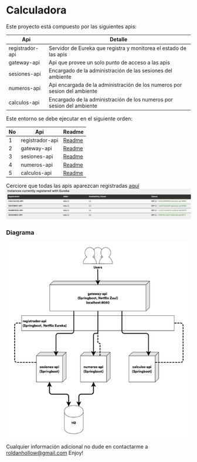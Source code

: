 # Calculadora
Este proyecto está compuesto por las siguientes apis:

Api  | Detalle
------------- | -------------
registrador-api  | Servidor de Eureka que registra y monitorea el estado de las apis 
gateway-api  | Api que provee un solo punto de acceso a las apis
sesiones-api  | Encargado de la administración de las sesiones del ambiente
numeros-api   | Api encargada de la administración de los numeros por sesion del ambiente
calculos-api   | Encargado de la administración de los numeros por sesion del ambiente


Este entorno se debe ejecutar en el siguiente orden:

No | Api  | Readme
------------- |------------- | -------------
1 |registrador-api  | [Readme](registrador-api/readme.md)
2 |gateway-api  | [Readme](gateway-api/readme.md)
3 |sesiones-api  | [Readme](sesiones-api/readme.md)
4 |numeros-api   | [Readme](numeros-api/readme.md)
5 |calculos-api   | [Readme](calculos-api/readme.md)


Cerciore que todas las apis aparezcan registradas [aquí](http://localhost:8761)
![](imagenes/registrador-api.png)


### Diagrama

![](imagenes/diagrama.png)

Cualquier información adicional no dude en contactarme a [roldanhollow@gmail.com](mailto:roldanhollow@gmail.com)
Enjoy!
